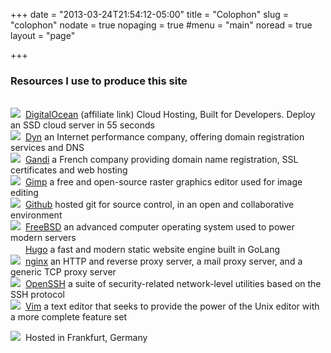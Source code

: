 +++
date = "2013-03-24T21:54:12-05:00"
title = "Colophon"
slug = "colophon"
nodate = true
nopaging = true
#menu = "main"
noread = true
layout = "page"

+++

<h3>Resources I use to produce this site</h3>
<br />
<img src="/colophon/digitalocean.png" border="0">&nbsp;&nbsp;<a href="https://www.digitalocean.com/?refcode=595640573ea1">DigitalOcean</a> (affiliate link) Cloud Hosting, Built for Developers. Deploy an SSD cloud server in 55 seconds<br />
<img src="/colophon/dyndns.png" border="0">&nbsp;&nbsp;<a href="https://dyn.com">Dyn</a> an Internet performance company, offering domain registration services and DNS<br />
<img src="/colophon/gandi.png" border="0">&nbsp;&nbsp;<a href="https://www.gandi.net">Gandi</a> a French company providing domain name registration, SSL certificates and web hosting<br />
<img src="/colophon/gimp.png" border="0">&nbsp;&nbsp;<a href="http://www.gimp.org">Gimp</a> a free and open-source raster graphics editor used for image editing<br />
<img src="/colophon/github.png" border="0">&nbsp;&nbsp;<a href="http://github.com">Github</a> hosted git for source control, in an open and collaborative environment<br />
<img src="/colophon/freebsd.png" border="0">&nbsp;&nbsp;<a href="https://freebsd.org">FreeBSD</a> an advanced computer operating system used to power modern servers<br />
<img src="/colophon/hugo.png" height="16" weight="16" border="0">&nbsp;&nbsp;<a href="http://gohugo.io/">Hugo</a> a fast and modern static website engine built in GoLang<br />
<img src="/colophon/nginx.png" border="0">&nbsp;&nbsp;<a href="http://nginx.org">nginx</a> an HTTP and reverse proxy server, a mail proxy server, and a generic TCP proxy server<br />
<img src="/colophon/openssh.png" border="0">&nbsp;&nbsp;<a href="http://openssh.org">OpenSSH</a> a suite of security-related network-level utilities based on the SSH protocol<br />
<img src="/colophon/vim.png" border="0">&nbsp;&nbsp;<a href="http://www.vim.org">Vim</a> a text editor that seeks to provide the power of the Unix editor with a more complete feature set<br />

<img src="/colophon/germany.png" border="0">&nbsp;&nbsp;Hosted in Frankfurt, Germany
